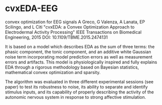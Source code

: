 # cvxEDA-EEG
convex optimization for EEG signals
A Greco, G Valenza, A Lanata, EP Scilingo, and L Citi
"cvxEDA: a Convex Optimization Approach to Electrodermal Activity Processing"
IEEE Transactions on Biomedical Engineering, 2015
DOI: 10.1109/TBME.2015.2474131

It is based on a model which describes EDA as the sum of three terms: the
phasic component, the tonic component, and an additive white Gaussian noise
term incorporating model prediction errors as well as measurement errors and
artifacts.
This model is physiologically inspired and fully explains EDA through a
rigorous methodology based on Bayesian statistics, mathematical convex
optimization and sparsity.

The algorithm was evaluated in three different experimental sessions
(see paper) to test its robustness to noise, its ability to separate and
identify stimulus inputs, and its capability of properly describing the
activity of the autonomic nervous system in response to strong affective
stimulation.
